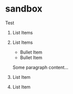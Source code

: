# sandbox

Test

1. List Items
2. List Items

    - Bullet Item
    - Bullet Item
  
    Some paragraph content...

    

4. List Item
5. List Item
